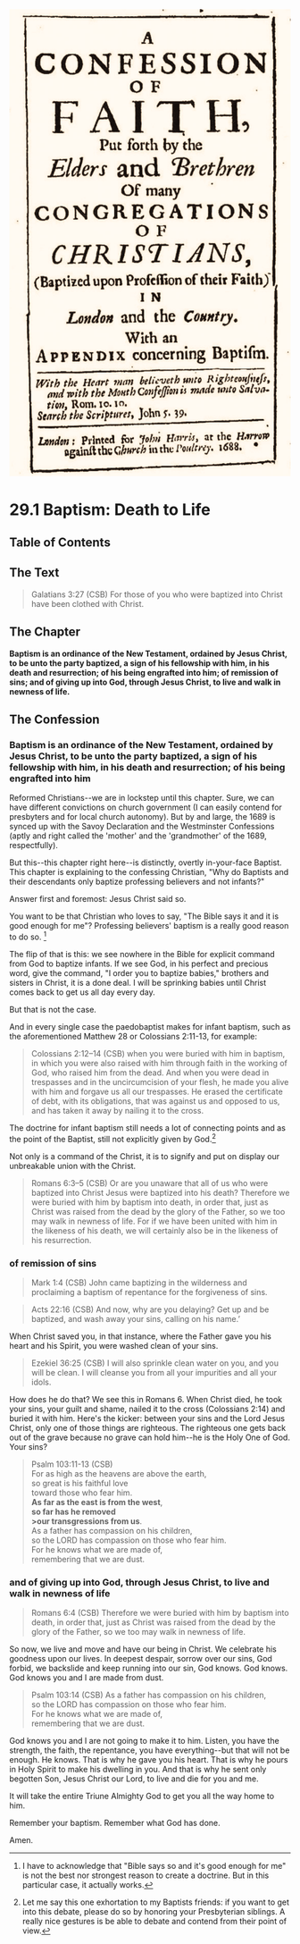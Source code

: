 <img class="intro-right" src="../images/art-1689.png">

# 29.1 Baptism: Death to Life

## Table of Contents

<!-- toc -->

## The Text

>Galatians 3:27 (CSB) For those of you who were baptized into Christ have been clothed with Christ.

## The Chapter

**Baptism is an ordinance of the New Testament, ordained by Jesus Christ, to be unto the party baptized, a sign of his fellowship with him, in his death and resurrection; of his being engrafted into him; of remission of sins; and of giving up into God, through Jesus Christ, to live and walk in newness of life.**

## The Confession

### Baptism is an ordinance of the New Testament, ordained by Jesus Christ, to be unto the party baptized, a sign of his fellowship with him, in his death and resurrection; of his being engrafted into him

Reformed Christians--we are in lockstep until this chapter. Sure, we can have different convictions on church government (I can easily contend for presbyters and for local church autonomy). But by and large, the 1689 is synced up with the Savoy Declaration and the Westminster Confessions (aptly and right called the 'mother' and the 'grandmother' of the 1689, respectfully).

But this--this chapter right here--is distinctly, overtly in-your-face Baptist. This chapter is explaining to the confessing Christian, "Why do Baptists and their descendants only baptize professing believers and not infants?"

Answer first and foremost: Jesus Christ said so.

You want to be that Christian who loves to say, "The Bible says it and it is good enough for me"? Professing believers' baptism is a really good reason to do so. [^1]

The flip of that is this: we see nowhere in the Bible for explicit command from God to baptize infants. If we see God, in his perfect and precious word, give the command, "I order you to baptize babies," brothers and sisters in Christ, it is a done deal. I will be sprinking babies until Christ comes back to get us all day every day.

But that is not the case.

And in every single case the paedobaptist makes for infant baptism, such as the aforementioned Matthew 28 or Colossians 2:11-13, for example:

>Colossians 2:12–14 (CSB) when you were buried with him in baptism, in which you were also raised with him through faith in the working of God, who raised him from the dead. And when you were dead in trespasses and in the uncircumcision of your flesh, he made you alive with him and forgave us all our trespasses. He erased the certificate of debt, with its obligations, that was against us and opposed to us, and has taken it away by nailing it to the cross.

The doctrine for infant baptism still needs a lot of connecting points and as the point of the Baptist, still not explicitly given by God.[^2]

Not only is a command of the Christ, it is to signify and put on display our unbreakable union with the Christ.

>Romans 6:3–5 (CSB) Or are you unaware that all of us who were baptized into Christ Jesus were baptized into his death? Therefore we were buried with him by baptism into death, in order that, just as Christ was raised from the dead by the glory of the Father, so we too may walk in newness of life. For if we have been united with him in the likeness of his death, we will certainly also be in the likeness of his resurrection.

### of remission of sins

>Mark 1:4 (CSB) John came baptizing in the wilderness and proclaiming a baptism of repentance for the forgiveness of sins.

>Acts 22:16 (CSB) And now, why are you delaying? Get up and be baptized, and wash away your sins, calling on his name.’

When Christ saved you, in that instance, where the Father gave you his heart and his Spirit, you were washed clean of your sins.

>Ezekiel 36:25 (CSB) I will also sprinkle clean water on you, and you will be clean. I will cleanse you from all your impurities and all your idols.

How does he do that? We see this in Romans 6. When Christ died, he took your sins, your guilt and shame, nailed it to the cross (Colossians 2:14) and buried it with him. Here's the kicker: between your sins and the Lord Jesus Christ, only one of those things are righteous. The righteous one gets back out of the grave because no grave can hold him--he is the Holy One of God. Your sins?

>Psalm 103:11-13 (CSB)  
>For as high as the heavens are above the earth,  
>so great is his faithful love  
>toward those who fear him.  
>**As far as the east is from the west**,  
>**so far has he removed**  
**>our transgressions from us**.  
>As a father has compassion on his children,  
>so the LORD has compassion on those who fear him.  
>For he knows what we are made of,  
>remembering that we are dust.

### and of giving up into God, through Jesus Christ, to live and walk in newness of life

>Romans 6:4 (CSB) Therefore we were buried with him by baptism into death, in order that, just as Christ was raised from the dead by the glory of the Father, so we too may walk in newness of life.

So now, we live and move and have our being in Christ. We celebrate his goodness upon our lives. In deepest despair, sorrow over our sins, God forbid, we backslide and keep running into our sin, God knows. God knows. God knows you and I are made from dust.

>Psalm 103:14 (CSB)
>As a father has compassion on his children,  
>so the LORD has compassion on those who fear him.  
>For he knows what we are made of,  
>remembering that we are dust.

God knows you and I are not going to make it to him. Listen, you have the strength, the faith, the repentance, you have everything--but that will not be enough. He knows. That is why he gave you his heart. That is why he pours in Holy Spirit to make his dwelling in you. And that is why he sent only begotten Son, Jesus Christ our Lord, to live and die for you and me.

It will take the entire Triune Almighty God to get you all the way home to him.

Remember your baptism. Remember what God has done.

Amen.

[^1]: I have to acknowledge that "Bible says so and it's good enough for me" is not the best nor strongest reason to create a doctrine. But in this particular case, it actually works.

[^2]: Let me say this one exhortation to my Baptists friends: if you want to get into this debate, please do so by honoring your Presbyterian siblings. A really nice gestures is be able to debate and contend from their point of view.
